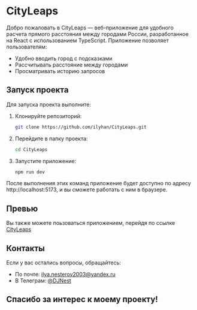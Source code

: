 # CityLeaps

Добро пожаловать в CityLeaps — веб-приложение для удобного расчета прямого расстояния между городами России, разработанное на React с использованием TypeScript. Приложение позволяет пользователям:

- Удобно вводить город с подсказками
- Рассчитывать расстояние между городами 
- Просматривать историю запросов

## Запуск проекта

Для запуска проекта выполните:

1. Клонируйте репозиторий:
   ```bash 
   git clone https://github.com/ilyhan/CityLeaps.git
   ```

2. Перейдите в папку проекта:
   ```bash 
   cd CityLeaps
   ```

3. Запустите приложение:
   ```bash 
   npm run dev 
   ```
После выполнения этих команд приложение будет доступно по адресу http://localhost:5173, и вы сможете работать с ним в браузере.

## Превью

Вы также можете поьзоваться приложением, перейдя по ссылке [CityLeaps](https://melodic-treacle-81c60f.netlify.app)

## Контакты

Если у вас остались вопросы, обращайтесь: 

- По почте: ilya.nesterov2003@yandex.ru
- В Телеграм: [@DJNest](https://t.me/DJNest)


## Спасибо за интерес к моему проекту!
